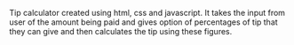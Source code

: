 Tip calculator created using html, css and javascript. It takes the input from user of the amount being paid and gives option of percentages of tip that they can give and then calculates the tip using these figures.
